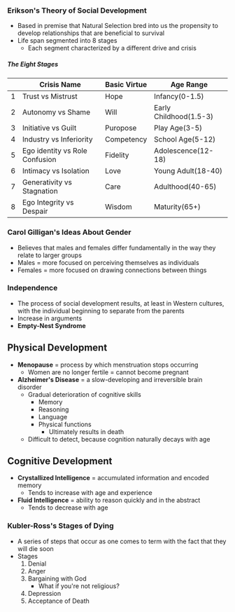 ### Erikson's Theory of Social Development
- Based in premise that Natural Selection bred into us the propensity to develop relationships that are beneficial to survival
- Life span segmented into 8 stages
    * Each segment characterized by a different drive and crisis

##### The Eight Stages
|   |          Crisis Name           |  Basic Virtue  |       Age Range        |
|---|--------------------------------|----------------|------------------------|
| 1 |       Trust vs Mistrust        |      Hope      |     Infancy(0-1.5)     |
| 2 |       Autonomy vs Shame        |      Will      | Early Childhood(1.5-3) |
| 3 |      Initiative vs Guilt       |    Puropose    |      Play Age(3-5)     |
| 4 |    Industry vs Inferiority     |   Competency   |     School Age(5-12)   |
| 5 | Ego identity vs Role Confusion |    Fidelity    |    Adolescence(12-18)  |
| 6 |      Intimacy vs Isolation     |      Love      |    Young Adult(18-40)  |
| 7 |   Generativity vs Stagnation   |      Care      |     Adulthood(40-65)   |
| 8 |    Ego Integrity vs Despair    |     Wisdom     |      Maturity(65+)     |

### Carol Gilligan's Ideas About Gender
- Believes that males and females differ fundamentally in the way they relate to larger groups
- Males = more focused on perceiving themselves as individuals
- Females = more focused on drawing connections between things

### Independence
- The process of social development results, at least in Western cultures, with the individual beginning to separate from the parents
- Increase in arguments
- **Empty-Nest Syndrome**

## Physical Development
- **Menopause** = process by which menstruation stops occurring
    * Women are no longer fertile = cannot become pregnant
- **Alzheimer's Disease** = a slow-developing and irreversible brain disorder
    * Gradual deterioration of cognitive skills
        + Memory
        + Reasoning
        + Language
        + Physical functions
            - Ultimately results in death
    * Difficult to detect, because cognition naturally decays with age

## Cognitive Development
- **Crystallized Intelligence** = accumulated information and encoded memory
    * Tends to increase with age and experience
- **Fluid Intelligence** = ability to reason quickly and in the abstract
    * Tends to decrease with age

### Kubler-Ross's Stages of Dying
- A series of steps that occur as one comes to term with the fact that they will die soon
- Stages
    1. Denial
    2. Anger
    3. Bargaining with God
        + What if you're not religious?
    4. Depression
    5. Acceptance of Death
